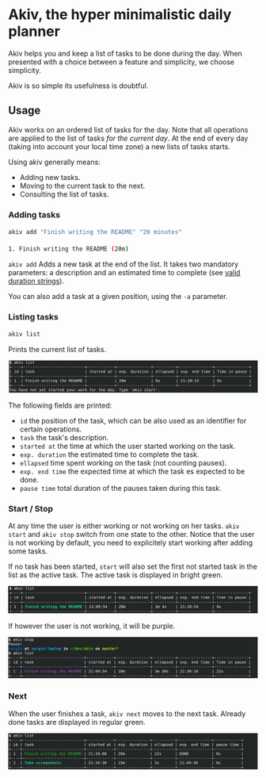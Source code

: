 # Akiv, the hyper minimalistic daily planner

Akiv helps you and keep a list of tasks to be done during the
day. When presented with a choice between a feature and simplicity,
we choose simplicity.

Akiv is so simple its usefulness is doubtful.

## Usage

Akiv works on an ordered list of tasks for the day. Note that all
operations are applied to the list of tasks *for the current day*. At
the end of every day (taking into account your local time zone) a new
lists of tasks starts.

Using akiv generally means:

 - Adding new tasks.
 - Moving to the current task to the next.
 - Consulting the list of tasks.

### Adding tasks

```sh
akiv add "Finish writing the README" "20 minutes"

1. Finish writing the README (20m)
```

```akiv add``` Adds a new task at the end of the list. It takes two mandatory
parameters: a description and an estimated time to complete (see
[valid duration
strings](https://www.freedesktop.org/software/systemd/man/systemd.time.html#Parsing%20Time%20Spans)).


You can also add a task at a given position, using the ```-a``` parameter.

### Listing tasks

```sh
akiv list
```

Prints the current list of tasks.

![First list](https://raw.githubusercontent.com/sgarciac/akiv/master/screenshots/list-1.png)

The following fields are printed:

 * ```id``` the position of the task, which can be also used as an identifier for certain operations.
 * ```task``` the task's description.
 * ```started at``` the time at which the user started working on the task.
 * ```exp. duration``` the estimated time to complete the task.
 * ```ellapsed``` time spent working on the task (not counting pauses).
 * ```exp. end time``` the expected time at which the task es expected to be done.
 * ```pause time``` total duration of the pauses taken during this task.

### Start / Stop

At any time the user is either working or not working on her
tasks. ```akiv start``` and ```akiv stop``` switch from one state to
the other. Notice that the user is not working by default, you need to explicitely start working
after adding some tasks.

If no task has been started, ```start``` will also set the first not
started task in the list as the active task. The active task is displayed in bright green. 

![Active task](https://raw.githubusercontent.com/sgarciac/akiv/master/screenshots/list-2.png?raw=true)

If however the user is not working, it will be purple.

![Active task - not working](https://raw.githubusercontent.com/sgarciac/akiv/master/screenshots/list-3.png?raw=true)

### Next

When the user finishes a task, ```akiv next``` moves to the next
task. Already done tasks are displayed in regular green.

![Done tasks](https://raw.githubusercontent.com/sgarciac/akiv/master/screenshots/list-4.png?raw=true)






